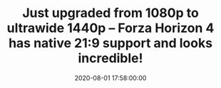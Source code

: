 ---
layout: quote
title: "Just upgraded from 1080p to ultrawide 1440p – Forza Horizon 4 has native 21:9 support and looks incredible!"
date: '2020-08-01 17:58:00:00'
overrideUrl: "https://twitter.com/jamesfmackenzie/status/1289605153121882114?s=21"
tags: [Tweets, Videogames]
---
